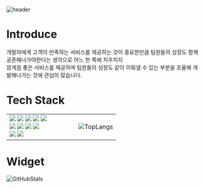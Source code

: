 ![header](https://capsule-render.vercel.app/api?type=waving&color=timeGradient&height=150&section=header&text=Minwoo's%20GITHUB&fontSize=40&fontAlignY=30)

# Introduce
개발자에게 고객이 만족하는 서비스를 제공하는 것이 중요한만큼 팀원들의 성장도 함께 공존해나가야한다는 생각으로 어느 한 쪽에 치우치지 <br>
않게끔 좋은 서비스를 제공하며 팀원들의 성장도 같이 이뤄낼 수 있는 부분을 조율해 개발해나가는 것에 관심이 많습니다. 

# Tech Stack
<table>
  <tr>    
    <td>
      <img src="https://img.shields.io/badge/html5-%23E34F26.svg?style=for-the-badge&logo=html5&logoColor=white"/>
      <img src="https://img.shields.io/badge/css3-%231572B6.svg?style=for-the-badge&logo=css3&logoColor=white"/>
      <img src="https://img.shields.io/badge/javascript-%23323330.svg?style=for-the-badge&logo=javascript&logoColor=%23F7DF1E"/>
      <img src="https://img.shields.io/badge/react-%2320232a.svg?style=for-the-badge&logo=react&logoColor=%2361DAFB"/>
      <img src="https://img.shields.io/badge/tailwindcss-%2338B2AC.svg?style=for-the-badge&logo=tailwind-css&logoColor=white"/><br>
      <img src="https://img.shields.io/badge/java-%23ED8B00.svg?style=for-the-badge&logo=openjdk&logoColor=white"/>
      <img src="https://img.shields.io/badge/spring-%236DB33F.svg?style=for-the-badge&logo=spring&logoColor=white"/>
      <img src="https://img.shields.io/badge/mysql-%2300f.svg?style=for-the-badge&logo=mysql&logoColor=white"/>
      <img src="https://img.shields.io/badge/python-3670A0?style=for-the-badge&logo=python&logoColor=ffdd54"/><br>
      <img src="https://img.shields.io/badge/github-%23121011.svg?style=for-the-badge&logo=github&logoColor=white"/>
      <img src="https://img.shields.io/badge/figma-%23F24E1E.svg?style=for-the-badge&logo=figma&logoColor=white"/>    
    </td>
    <td width="50"></td>
    <td>
      <img src="https://github-readme-stats.vercel.app/api/top-langs/?username=minwoowow" alt="TopLangs" />
    </td>
  </tr>
</table>

# Widget
<img src="https://github-readme-stats.vercel.app/api?username=minwoowow" alt="GitHubStats" />  

 
